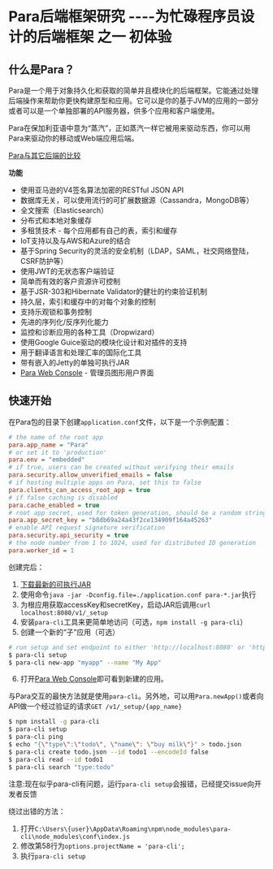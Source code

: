 # Para后端框架研究 ----为忙碌程序员设计的后端框架 之一 初体验

## **什么是Para？**

Para是一个用于对象持久化和获取的简单并且模块化的后端框架。它能通过处理后端操作来帮助你更快构建原型和应用。它可以是你的基于JVM的应用的一部分或者可以是一个单独部署的API服务器，供多个应用和客户端使用。

Para在保加利亚语中意为“蒸汽”，正如蒸汽一样它被用来驱动东西，你可以用Para来驱动你的移动或Web端应用后端。

[Para与其它后端的比较](https://erudika.com/blog/2015/10/21/backend-frameworks-usergrid-loopback-para-baasbox-deployd-telepat/)

**功能**

- 使用亚马逊的V4签名算法加密的RESTful JSON API
- 数据库无关，可以使用流行的可扩展数据源（Cassandra，MongoDB等）
- 全文搜索（Elasticsearch）
- 分布式和本地对象缓存
- 多租赁技术 - 每个应用都有自己的表，索引和缓存
- IoT支持以及与AWS和Azure的结合
- 基于Spring Security的灵活的安全机制（LDAP，SAML，社交网络登陆，CSRF防护等）
- 使用JWT的无状态客户端验证
- 简单而有效的客户资源许可控制
- 基于JSR-303和Hibernate Validator的健壮的约束验证机制
- 持久层，索引和缓存中的对每个对象的控制
- 支持乐观锁和事务控制
- 先进的序列化/反序列化能力
- 监控和诊断应用的各种工具（Dropwizard）
- 使用Google Guice驱动的模块化设计和对插件的支持
- 用于翻译语言和处理汇率的国际化工具
- 带有嵌入的Jetty的单独可执行JAR
- [Para Web Console](https://console.paraio.org/hello.html) - 管理员图形用户界面

## **快速开始**

在Para包的目录下创建`application.conf`文件，以下是一个示例配置：

```ini
# the name of the root app
para.app_name = "Para"
# or set it to 'production'
para.env = "embedded"
# if true, users can be created without verifying their emails
para.security.allow_unverified_emails = false
# if hosting multiple apps on Para, set this to false
para.clients_can_access_root_app = true
# if false caching is disabled
para.cache_enabled = true
# root app secret, used for token generation, should be a random string
para.app_secret_key = "b8db69a24a43f2ce134909f164a45263"
# enable API request signature verification
para.security.api_security = true
# the node number from 1 to 1024, used for distributed ID generation
para.worker_id = 1
```
创建完后：

1. [下载最新的可执行JAR](https://github.com/Erudika/para/releases)
2. 使用命令`java -jar -Dconfig.file=./application.conf para-*.jar`执行
3. 为根应用获取accessKey和secretKey，启动JAR后调用`curl localhost:8080/v1/_setup`
4. 安装`para-cli`工具来更简单地访问（可选，`npm install -g para-cli`）
5. 创建一个新的“子”应用（可选）
```bash
# run setup and set endpoint to either 'http://localhost:8080' or 'https://paraio.com'
$ para-cli setup
$ para-cli new-app "myapp" --name "My App"
```
6. 打开[Para Web Console](https://console.paraio.org/hello.html)即可看到新建的应用。
   
与Para交互的最快方法就是使用`para-cli`。另外地，可以用`Para.newApp()`或者向API做一个经过验证的请求`GET /v1/_setup/{app_name}`

```bash
$ npm install -g para-cli
$ para-cli setup
$ para-cli ping
$ echo "{\"type\":\"todo\", \"name\": \"buy milk\"}" > todo.json
$ para-cli create todo.json --id todo1 --encodeId false
$ para-cli read --id todo1
$ para-cli search "type:todo"
```

注意:现在似乎para-cli有问题，运行`para-cli setup`会报错，已经提交issue向开发者反馈

绕过出错的方法：

1. 打开`C:\Users\{user}\AppData\Roaming\npm\node_modules\para-cli\node_modules\conf\index.js`
2. 修改第58行为`options.projectName = 'para-cli';`
3. 执行`para-cli setup`